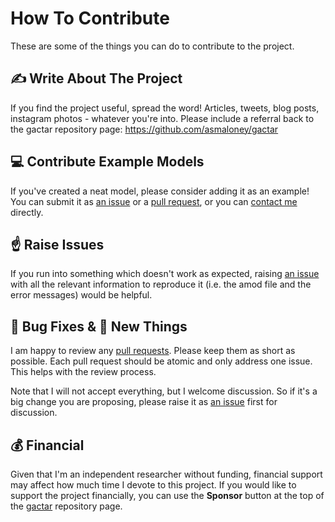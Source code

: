 # How To Contribute

These are some of the things you can do to contribute to the project.

## ✍ Write About The Project

If you find the project useful, spread the word! Articles, tweets, blog posts, instagram photos - whatever you're into. Please include a referral back to the gactar repository page: https://github.com/asmaloney/gactar

## 💻 Contribute Example Models

If you've created a neat model, please consider adding it as an example! You can submit it as [an issue](https://github.com/asmaloney/gactar/issues) or a [pull request](https://github.com/asmaloney/gactar/pulls), or you can [contact me](https://asmaloney.com/contact/) directly.

## ☝ Raise Issues

If you run into something which doesn't work as expected, raising [an issue](https://github.com/asmaloney/gactar/issues) with all the relevant information to reproduce it (i.e. the amod file and the error messages) would be helpful.

## 🐞 Bug Fixes & 🧪 New Things

I am happy to review any [pull requests](https://github.com/asmaloney/gactar/pulls). Please keep them as short as possible. Each pull request should be atomic and only address one issue. This helps with the review process.

Note that I will not accept everything, but I welcome discussion. So if it's a big change you are proposing, please raise it as [an issue](https://github.com/asmaloney/gactar/issues) first for discussion.

## 💰 Financial

Given that I'm an independent researcher without funding, financial support may affect how much time I devote to this project. If you would like to support the project financially, you can use the **Sponsor** button at the top of the [gactar](https://github.com/asmaloney/gactar) repository page.

